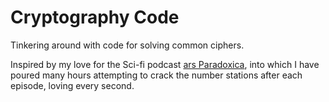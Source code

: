 # Cryptography Code
Tinkering around with code for solving common ciphers.  

Inspired by my love for the Sci-fi podcast [ars Paradoxica](https://www.whisperforge.org/arsparadoxica), into which I have poured many hours attempting to crack the number stations after each episode, loving every second.